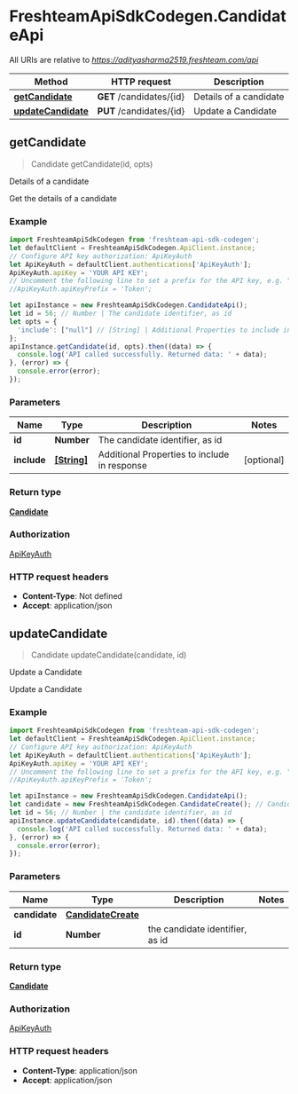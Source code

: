 # FreshteamApiSdkCodegen.CandidateApi

All URIs are relative to *https://adityasharma2519.freshteam.com/api*

Method | HTTP request | Description
------------- | ------------- | -------------
[**getCandidate**](CandidateApi.md#getCandidate) | **GET** /candidates/{id} | Details of a candidate
[**updateCandidate**](CandidateApi.md#updateCandidate) | **PUT** /candidates/{id} | Update a Candidate



## getCandidate

> Candidate getCandidate(id, opts)

Details of a candidate

Get the details of a candidate

### Example

```javascript
import FreshteamApiSdkCodegen from 'freshteam-api-sdk-codegen';
let defaultClient = FreshteamApiSdkCodegen.ApiClient.instance;
// Configure API key authorization: ApiKeyAuth
let ApiKeyAuth = defaultClient.authentications['ApiKeyAuth'];
ApiKeyAuth.apiKey = 'YOUR API KEY';
// Uncomment the following line to set a prefix for the API key, e.g. "Token" (defaults to null)
//ApiKeyAuth.apiKeyPrefix = 'Token';

let apiInstance = new FreshteamApiSdkCodegen.CandidateApi();
let id = 56; // Number | The candidate identifier, as id
let opts = {
  'include': ["null"] // [String] | Additional Properties to include in response
};
apiInstance.getCandidate(id, opts).then((data) => {
  console.log('API called successfully. Returned data: ' + data);
}, (error) => {
  console.error(error);
});

```

### Parameters


Name | Type | Description  | Notes
------------- | ------------- | ------------- | -------------
 **id** | **Number**| The candidate identifier, as id | 
 **include** | [**[String]**](String.md)| Additional Properties to include in response | [optional] 

### Return type

[**Candidate**](Candidate.md)

### Authorization

[ApiKeyAuth](../README.md#ApiKeyAuth)

### HTTP request headers

- **Content-Type**: Not defined
- **Accept**: application/json


## updateCandidate

> Candidate updateCandidate(candidate, id)

Update a Candidate

Update a Candidate

### Example

```javascript
import FreshteamApiSdkCodegen from 'freshteam-api-sdk-codegen';
let defaultClient = FreshteamApiSdkCodegen.ApiClient.instance;
// Configure API key authorization: ApiKeyAuth
let ApiKeyAuth = defaultClient.authentications['ApiKeyAuth'];
ApiKeyAuth.apiKey = 'YOUR API KEY';
// Uncomment the following line to set a prefix for the API key, e.g. "Token" (defaults to null)
//ApiKeyAuth.apiKeyPrefix = 'Token';

let apiInstance = new FreshteamApiSdkCodegen.CandidateApi();
let candidate = new FreshteamApiSdkCodegen.CandidateCreate(); // CandidateCreate | 
let id = 56; // Number | the candidate identifier, as id
apiInstance.updateCandidate(candidate, id).then((data) => {
  console.log('API called successfully. Returned data: ' + data);
}, (error) => {
  console.error(error);
});

```

### Parameters


Name | Type | Description  | Notes
------------- | ------------- | ------------- | -------------
 **candidate** | [**CandidateCreate**](CandidateCreate.md)|  | 
 **id** | **Number**| the candidate identifier, as id | 

### Return type

[**Candidate**](Candidate.md)

### Authorization

[ApiKeyAuth](../README.md#ApiKeyAuth)

### HTTP request headers

- **Content-Type**: application/json
- **Accept**: application/json

